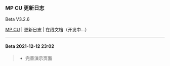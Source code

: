 ### MP CU 更新日志

Beta V3.2.6

<p><a href="https://github.com/Color-UI/MP-CU">MP CU</a> | 更新日志 | 在线文档（开发中...）</p>

<hr/>

#### Beta  2021-12-12 23:02

> - 完善演示页面

